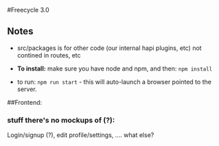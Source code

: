 #Freecycle 3.0

## Notes
* src/packages is for other code (our internal hapi plugins, etc) not contined in routes, etc

* **To install:** make sure you have node and npm, and then: `npm install`

* to run:  `npm run start`  - this will auto-launch a browser pointed to the server.


##Frontend:


### stuff there's no mockups of (?):
 Login/signup (?),  edit profile/settings, .... what else?


